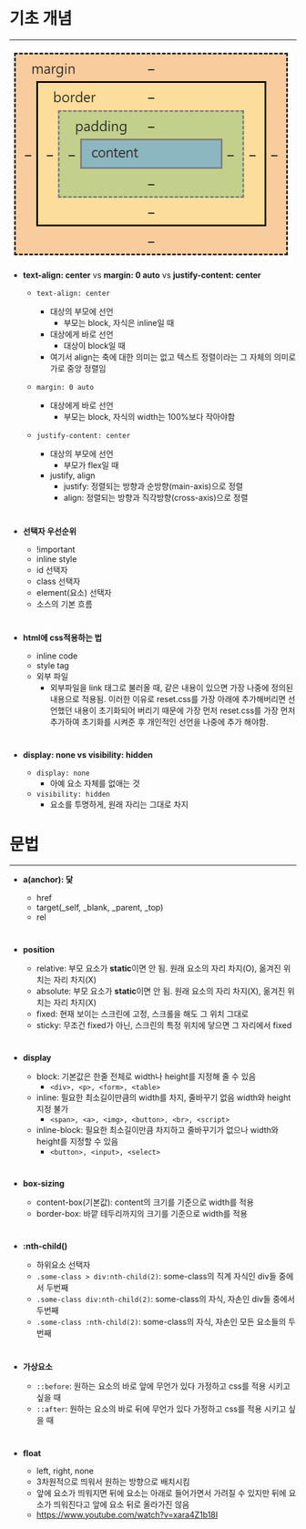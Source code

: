 # 기초 개념

---

![css-box](./img/css-box-model-box-sizing.png)

- **text-align: center** vs **margin: 0 auto** vs **justify-content: center**

  - `text-align: center`

    - 대상의 부모에 선언
      - 부모는 block, 자식은 inline일 때
    - 대상에게 바로 선언
      - 대상이 block일 때
    - 여기서 align는 축에 대한 의미는 없고 텍스트 정렬이라는 그 자체의 의미로 가로 중앙 정렬임

  - `margin: 0 auto`

    - 대상에게 바로 선언
      - 부모는 block, 자식의 width는 100%보다 작아야함

  - `justify-content: center`
    - 대상의 부모에 선언
      - 부모가 flex일 때
    - justify, align
      - justify: 정렬되는 방향과 순방향(main-axis)으로 정렬
      - align: 정렬되는 방향과 직각방향(cross-axis)으로 정렬
    #

- **선택자 우선순위**

  - !important
  - inline style
  - id 선택자
  - class 선택자
  - element(요소) 선택자
  - 소스의 기본 흐름

  #

- **html에 css적용하는 법**

  - inline code
  - style tag
  - 외부 파일
    - 외부파일을 link 태그로 불러올 때, 같은 내용이 있으면 가장 나중에 정의된 내용으로 적용됨. 이러한 이유로 reset.css를 가장 아래에 추가해버리면 선언했던 내용이 초기화되어 버리기 때문에 가장 먼저 reset.css를 가장 먼저 추가하여 초기화를 시켜준 후 개인적인 선언을 나중에 추가 해야함.

  #

#

- **display: none vs visibility: hidden**

  - `display: none`
    - 아예 요소 자체를 없애는 것
  - `visibility: hidden`
    - 요소를 투명하게, 원래 자리는 그대로 차지

  #

# 문법

---

- **a(anchor): 닻**

  - href
  - target(\_self, \_blank, \_parent, \_top)
  - rel

  #

- **position**

  - relative: 부모 요소가 **static**이면 안 됨. 원래 요소의 자리 차지(O), 옮겨진 위치는 자리 차지(X)
  - absolute: 부모 요소가 **static**이면 안 됨. 원래 요소의 자리 차지(X), 옮겨진 위치는 자리 차지(X)
  - fixed: 현재 보이는 스크린에 고정, 스크롤을 해도 그 위치 그대로
  - sticky: 무조건 fixed가 아닌, 스크린의 특정 위치에 닿으면 그 자리에서 fixed

  #

- **display**

  - block: 기본값은 한줄 전체로 width나 height를 지정해 줄 수 있음
    - `<div>, <p>, <form>, <table>`
  - inline: 필요한 최소길이만큼의 width를 차지, 줄바꾸기 없음 width와 height 지정 불가
    - `<span>, <a>, <img>, <button>, <br>, <script>`
  - inline-block: 필요한 최소길이만큼 차지하고 줄바꾸기가 없으나 width와 height를 지정할 수 있음
    - `<button>, <input>, <select>`

  #

- **box-sizing**

  - content-box(기본값): content의 크기를 기준으로 width를 적용
  - border-box: 바깥 테두리까지의 크기를 기준으로 width를 적용

  #

- **:nth-child()**

  - 하위요소 선택자
  - `.some-class > div:nth-child(2)`: some-class의 직계 자식인 div들 중에서 두번째
  - `.some-class div:nth-child(2)`: some-class의 자식, 자손인 div들 중에서 두번째
  - `.some-class :nth-child(2)`: some-class의 자식, 자손인 모든 요소들의 두번째

  #

- **가상요소**

  - `::before`: 원하는 요소의 바로 앞에 무언가 있다 가정하고 css를 적용 시키고 싶을 때
  - `::after`: 원하는 요소의 바로 뒤에 무언가 있다 가정하고 css를 적용 시키고 싶을 때

  #

- **float**

  - left, right, none
  - 3차원적으로 띄워서 원하는 방향으로 배치시킴
  - 앞에 요소가 띄워지면 뒤에 요소는 아래로 들어가면서 가려질 수 있지만 뒤에 요소가 띄워진다고 앞에 요소 뒤로 올라가진 않음
  - https://www.youtube.com/watch?v=xara4Z1b18I

  #
